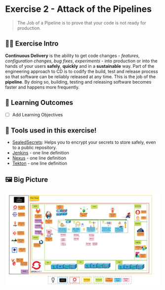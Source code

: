 # Exercise 2 - Attack of the Pipelines

> The Job of a Pipeline is to prove that your code is not ready for production.

## 👨‍🍳 Exercise Intro
**Continuous Delivery** is the ability to get code changes - *features*, *configuration changes*, *bug fixes*, *experiments* - into production or into the hands of your users **safely**, **quickly** and in a **sustainable** way. Part of the engineering approach to CD is to codify the build, test and release process so that software can be reliably released at any time. This is the job of the **pipeline**. By doing so, building, testing and releasing software becomes faster and happens more frequently.

## 🔮 Learning Outcomes
- [ ] Add Learning Objectives

## 🔨 Tools used in this exercise!
* [SealedSecrets](https://github.com/bitnami-labs/sealed-secrets): Helps you to encrypt your secrets to store safely, even to a public repository.
* [Jenkins](https://www.jenkins.io/) - one line definition
* [Nexus](https://github.com/sonatype/nexus-public) - one line definition
* [Tekton](https://tekton.dev/) - one line definition

## 🖼️ Big Picture
![big-picture-first-pipeline](images/big-picture-first-pipeline.jpg)
